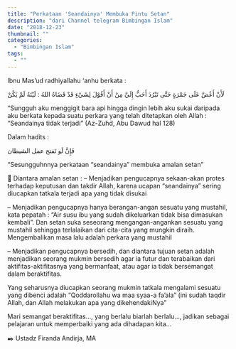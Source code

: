 ```yaml
---
title: "Perkataan 'Seandainya' Membuka Pintu Setan"
description: "dari Channel telegram Bimbingan Islam"
date: "2018-12-23"
thumbnail: ""
categories:
  - "Bimbingan Islam"
tags:
  - ""
---
```

Ibnu Mas’ud radhiyallahu ‘anhu berkata :

لَأَنْ أَعُضَّ عَلَى جَمْرَةٍ حَتَّى تَبْرُدَ أَحَبُّ إِلَيَّ مِنْ أَنْ أَقُوْلَ لِشَيْءٍ قَدْ قَضَاهُ اللهُ : لَيْتَهُ لَمْ يَكُنْ

“Sungguh aku menggigit bara api hingga dingin lebih aku sukai daripada aku berkata kepada suatu perkara yang telah ditetapkan oleh Allah : “Seandainya tidak terjadi”
(Az-Zuhd, Abu Dawud hal 128)

Dalam hadits :

فَإِنَّ لَو تَفتح عمل الشيطان

“Sesungguhnnya perkataan “seandainya” membuka amalan setan”

🍃 Diantara amalan setan :
– Menjadikan pengucapnya sekaan-akan protes terhadap keputusan dan takdir Allah, karena ucapan “seandainya” sering diucapkan tatkala terjadi apa yang tidak disukai

– Menjadikan pengucapnya hanya berangan-angan sesuatu yang mustahil, kata pepatah : “Air susu ibu yang sudah dikeluarkan tidak bisa dimasukan kembali”. Dan setan suka seseorang mengangan-angankan sesuatu yang mustahil sehingga terlalaikan dari cita-cita yang mungkin diraih. Mengembalikan masa lalu adalah perkara yang mustahil

– Menjadikan pengucapnya bersedih, dan diantara tujuan setan adalah menjadikan seorang mukmin bersedih agar ia futur dan terabaikan dari aktifitas-aktifitasnya yang bermanfaat, atau agar ia tidak bersemangat dalam beraktifitas.

Yang seharusnya diucapkan seorang mukmin tatkala mengalami sesuatu yang dibenci adalah “Qoddarollahu wa maa syaa-a fa’ala”
(ini sudah taqdir Allah, dan Allah melakukan apa yang dikehendakiNya”

Mari semangat beraktifitas…, yang berlalu biarlah berlalu…, jadikan sebagai pelajaran untuk memperbaiki yang ada dihadapan kita…

✒️ Ustadz Firanda Andirja, MA
